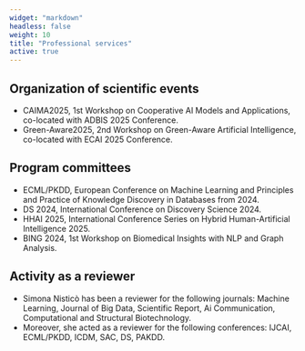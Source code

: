 ```yaml
---
widget: "markdown"
headless: false
weight: 10
title: "Professional services"
active: true
---
```


<div style="text-align: left">
<h2>Organization of scientific events</h2>
<ul>
<li>CAIMA2025, 1st Workshop on Cooperative AI Models and Applications, co-located with ADBIS 2025 Conference.</li>
<li>Green-Aware2025, 2nd Workshop on Green-Aware Artificial Intelligence, co-located with ECAI 2025 Conference.</li>
</ul>
<h2>Program committees</h2>
<ul>
<li>ECML/PKDD, European Conference on Machine Learning and Principles and Practice of Knowledge Discovery in Databases from 2024.</li>
<li>DS 2024, International Conference on Discovery Science 2024.</li>
<li>HHAI 2025, International Conference Series on Hybrid Human-Artificial Intelligence 2025.</li>
<li>BING 2024, 1st Workshop on Biomedical Insights with NLP and Graph Analysis.</li>
</ul>
<h2>Activity as a reviewer</h2>
<ul>
<li>Simona Nisticò has been a reviewer for the following journals: Machine Learning, Journal of Big Data, Scientific Report, Ai Communication, Computational and Structural Biotechnology.</li>
<li>Moreover, she acted as a reviewer for the following conferences: IJCAI, ECML/PKDD, ICDM, SAC, DS, PAKDD.</li>
</ul>
</div>